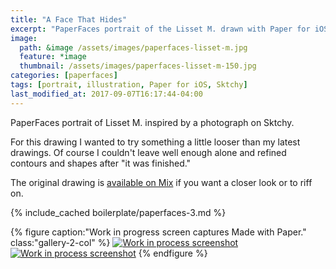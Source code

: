 ```yaml
---
title: "A Face That Hides"
excerpt: "PaperFaces portrait of the Lisset M. drawn with Paper for iOS on an iPad."
image: 
  path: &image /assets/images/paperfaces-lisset-m.jpg 
  feature: *image
  thumbnail: /assets/images/paperfaces-lisset-m-150.jpg
categories: [paperfaces]
tags: [portrait, illustration, Paper for iOS, Sktchy]
last_modified_at: 2017-09-07T16:17:44-04:00
---
```


PaperFaces portrait of Lisset M. inspired by a photograph on Sktchy.

For this drawing I wanted to try something a little looser than my latest drawings. Of course I couldn't leave well enough alone and refined contours and shapes after "it was finished."

The original drawing is [available on Mix](https://mix.fiftythree.com/11098-Michael-Rose/162842) if you want a closer look or to riff on.

{% include_cached boilerplate/paperfaces-3.md %}

{% figure caption:"Work in progress screen captures Made with Paper." class:"gallery-2-col" %}
[![Work in process screenshot](/assets/images/paperfaces-lisset-m-process-1-600.jpg)](/assets/images/paperfaces-lisset-m-process-1-lg.jpg) [![Work in process screenshot](/assets/images/paperfaces-lisset-m-process-2-600.jpg)](/assets/images/paperfaces-lisset-m.jpg)
{% endfigure %}
